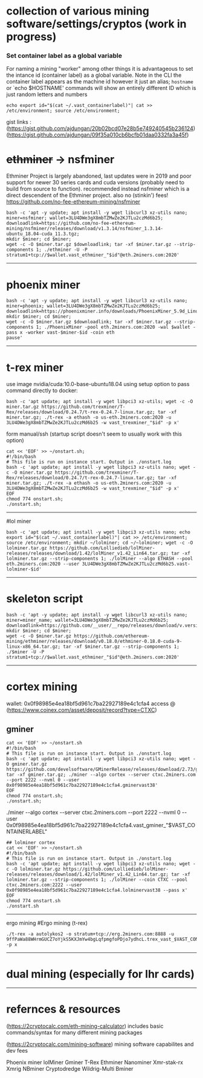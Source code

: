 # collection of various mining software/settings/cryptos (work in progress)

### Set container label as a global variable
For naming a mining "worker" among other things it is advantageous to set the intance id (container label) as a global variable. 
Note in the CLI the container label appears as the machine id however it just an alias; `hostname` or `echo $HOSTNAME' commands will show an entirely different ID which is just random letters and numbers
```
echo export id="$(cat ~/.vast_containerlabel)"| cat >> /etc/environment; source /etc/environment;
```

gist links : (https://gist.github.com/ajdungan/20b02bcd07e28b5e749240545b236124)
(https://gist.github.com/ajdungan/09f35a010cb6bcfb01daa0332fa3a45f)

# ~~ethminer~~ -> nsfminer
Ethminer Project is largely abandoned, last updates were in 2019 and poor support for newer  30 series cards and cuda versions (probably need to build from source to function).
recommended instead nsfminer which is a direct descendent of the Ethminer project. also no (stinkin') fees!  https://github.com/no-fee-ethereum-mining/nsfminer

```
bash -c 'apt -y update; apt install -y wget libcurl3 xz-utils nano; 
miner=nsfminer; wallet=3LU4DWe3gX8mbTZMwZe2KJTLu2czMd6b25; downloadlink=https://github.com/no-fee-ethereum-mining/nsfminer/releases/download/v1.3.14/nsfminer_1.3.14-ubuntu_18.04-cuda_11.3.tgz;
mkdir $miner; cd $miner; 
wget -c -O $miner.tar.gz $downloadlink; tar -xf $miner.tar.gz --strip-components 1; ./ethminer -U -P stratum1+tcp://$wallet.vast_ethminer_"$id"@eth.2miners.com:2020'
```

_________________________
# phoenix miner

```
bash -c 'apt -y update; apt install -y wget libcurl3 xz-utils nano; 
miner=phoenix; wallet=3LU4DWe3gX8mbTZMwZe2KJTLu2czMd6b25; downloadlink=https://phoenixminer.info/downloads/PhoenixMiner_5.9d_Linux.tar.gz;
mkdir $miner; cd $miner; 
wget -c -O $miner.tar.gz $downloadlink; tar -xf $miner.tar.gz --strip-components 1; ./PhoenixMiner -pool eth.2miners.com:2020 -wal $wallet -pass x -worker vast-$miner-$id -coin eth
pause'
```

___________________________

# t-rex miner
use image  nvidia/cuda:10.0-base-ubuntu18.04 
using setup option to pass command directly to docker:
```
bash -c 'apt update; apt install -y wget libpci3 xz-utils; wget -c -O miner.tar.gz https://github.com/trexminer/T-Rex/releases/download/0.24.7/t-rex-0.24.7-linux.tar.gz; tar -xf miner.tar.gz; ./t-rex -a ethash -o us-eth.2miners.com:2020 -u 3LU4DWe3gX8mbTZMwZe2KJTLu2czMd6b25 -w vast_trexminer_"$id" -p x'
```  
form manual/ssh (startup script doesn't seem to usually work with this option)
```
cat << 'EOF' >> ~/onstart.sh;
#!/bin/bash
# This file is run on instance start. Output in ./onstart.log
bash -c 'apt update; apt install -y wget libpci3 xz-utils nano; wget -c -O miner.tar.gz https://github.com/trexminer/T-Rex/releases/download/0.24.7/t-rex-0.24.7-linux.tar.gz; tar -xf miner.tar.gz; ./t-rex -a ethash -o us-eth.2miners.com:2020 -u 3LU4DWe3gX8mbTZMwZe2KJTLu2czMd6b25 -w vast_trexminer_"$id" -p x'
EOF
chmod 774 onstart.sh;
./onstart.sh;

```
____________________

#lol miner

```
bash -c 'apt update; apt install -y wget libpci3 xz-utils nano; echo export id="$(cat ~/.vast_containerlabel)"| cat >> /etc/environment; source /etc/environment; mkdir ~/lolminer; cd ~/~lolminer; wget -c -O lolminer.tar.gz https://github.com/Lolliedieb/lolMiner-releases/releases/download/1.42/lolMiner_v1.42_Lin64.tar.gz; tar -xf lolminer.tar.gz --strip-components 1; ./lolMiner --algo ETHASH --pool eth.2miners.com:2020 --user 3LU4DWe3gX8mbTZMwZe2KJTLu2czMd6b25.vast-lolminer-$id'
```
_____________________
# skeleton script
```
bash -c 'apt -y update; apt install -y wget libcurl3 xz-utils nano; 
miner=miner_name; wallet=3LU4DWe3gX8mbTZMwZe2KJTLu2czMd6b25; downloadlink=https://github.com/__user/__repo/releases/download/v.version__/__miner.tar.gz
mkdir $miner; cd $miner; 
wget -c -O $miner.tar.gz https://github.com/ethereum-mining/ethminer/releases/download/v0.18.0/ethminer-0.18.0-cuda-9-linux-x86_64.tar.gz; tar -xf $miner.tar.gz --strip-components 1; ./$miner -U -P stratum1+tcp://$wallet.vast_ethminer_"$id"@eth.2miners.com:2020'
```
_______________________
# cortex mining

wallet: 0x0f98985e4ea18bf5d961c7ba22927189e4c1cfa4  access @ (https://www.coinex.com/asset/deposit/record?type=CTXC)

## gminer
```
cat << 'EOF' >> ~/onstart.sh
#!/bin/bash
# This file is run on instance start. Output in ./onstart.log
bash -c 'apt update; apt install -y wget libpci3 xz-utils nano; wget -O gminer.tar.gz https://github.com/develsoftware/GMinerRelease/releases/download/2.73/gminer_2_73_linux64.tar.xz; tar -xf gminer.tar.gz; ./miner ​--algo cortex --server ctxc.2miners.com --port 2222 --nvml 0 --user 0x0f98985e4ea18bf5d961c7ba22927189e4c1cfa4.gminervast38'
EOF
chmod 774 onstart.sh;
./onstart.sh;
```
./miner ​--algo cortex --server ctxc.2miners.com --port 2222 --nvml 0 --user 0x0f98985e4ea18bf5d961c7ba22927189e4c1cfa4.vast_gminer_"$VAST_CONTAINERLABEL"
```
## lolminer cortex
cat << 'EOF' >> ~/onstart.sh
#!/bin/bash
# This file is run on instance start. Output in ./onstart.log
bash -c 'apt update; apt install -y wget libpci3 xz-utils nano; wget -c -O lolminer.tar.gz https://github.com/Lolliedieb/lolMiner-releases/releases/download/1.42/lolMiner_v1.42_Lin64.tar.gz; tar -xf lolminer.tar.gz --strip-components 1; ./lolMiner --coin CTXC --pool ctxc.2miners.com:2222 --user 0x0f98985e4ea18bf5d961c7ba22927189e4c1cfa4.lolminervast38 --pass x'
EOF
chmod 774 onstart.sh
./onstart.sh
```
__________________
 ergo mining
 #Ergo mining (t-rex)
 ```
./t-rex -a autolykos2 -o stratum+tcp://erg.2miners.com:8888 -u 9ffPaWa88WHrmGUCZ7oYjkS5KXJmYw4bgLqfpmgfoPDjo7ydhcL.trex_vast_$VAST_CONTAINERLABEL -p x
```

________________________

# dual mining (especially for lhr cards)


______________________
# refernces & resources

(https://2cryptocalc.com/eth-mining-calculator) includes basic commands/syntax for many different mining packages 

(https://2cryptocalc.com/mining-software) mining software capabilites and dev fees

Phoenix miner	lolMiner	Gminer	T-Rex	Ethminer	Nanominer	Xmr-stak-rx	Xmrig	NBminer	Cryptodredge	Wildrig-Multi	Bminer
